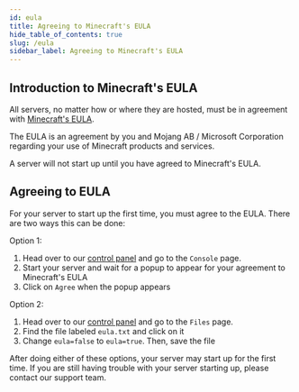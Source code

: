 ```yaml
---
id: eula
title: Agreeing to Minecraft's EULA
hide_table_of_contents: true
slug: /eula
sidebar_label: Agreeing to Minecraft's EULA
---
```

## Introduction to Minecraft's EULA

All servers, no matter how or where they are hosted, must be in agreement with [Minecraft's EULA](https://www.minecraft.net/en-us/eula).

The EULA is an agreement by you and Mojang AB / Microsoft Corporation regarding your use of Minecraft products and services.

A server will not start up until you have agreed to Minecraft's EULA.

## Agreeing to EULA

For your server to start up the first time, you must agree to the EULA. There are two ways this can be done:

Option 1:
1) Head over to our [control panel](https://control.stelhosting.com/) and go to the `Console` page.
2) Start your server and wait for a popup to appear for your agreement to Minecraft's EULA
3) Click on `Agree` when the popup appears

Option 2:
1) Head over to our [control panel](https://control.stelhosting.com/) and go to the `Files` page.
2) Find the file labeled `eula.txt` and click on it
3) Change `eula=false` to `eula=true`. Then, save the file

After doing either of these options, your server may start up for the first time. If you are still having trouble with your server starting up, please contact our support team.
